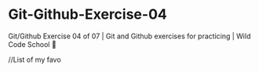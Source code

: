 # Git-Github-Exercise-04
Git/Github Exercise 04 of 07 | Git and Github exercises for practicing | Wild Code School 🦁

//List of my favo
